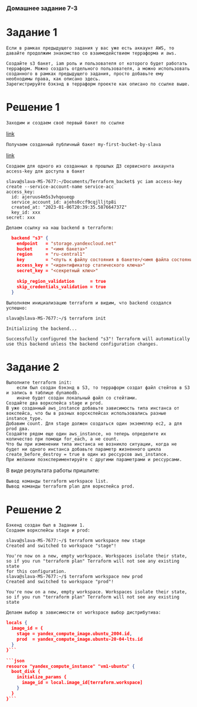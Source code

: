 ### Домашнее задание 7-3

# Задание 1
	Если в рамках предыдущего задания у вас уже есть аккаунт AWS, то давайте продолжим знакомство со взаимодействием терраформа и aws.

	Создайте s3 бакет, iam роль и пользователя от которого будет работать терраформ. Можно создать отдельного пользователя, а можно использовать созданного в рамках предыдущего задания, просто добавьте ему необходимы права, как описано здесь.
	Зарегистрируйте бэкэнд в терраформ проекте как описано по ссылке выше.
 
# Решение 1
	Заходим и создаем своё первый бакет по ссылке
[link](https://cloud.yandex.ru/docs/storage/operations/buckets/create)

	Получаем созданный публичный бакет my-first-bucket-by-slava
[link](https://console.cloud.yandex.ru/folders/b1gk7s99783hucvo6t4s/storage/buckets/my-first-bucket-by-slava)

	Создаем для одного из созданных в прошлых ДЗ сервисного аккаунта access-key для доступа в бакет
```commandline
slava@slava-MS-7677:~/Documents/Terraform_backet$ yc iam access-key create --service-account-name service-acc
access_key:
  id: ajeruus4m5s3vhqoueqp
  service_account_id: ajehs0ccf9cqjlljtp8i
  created_at: "2023-01-06T20:39:35.587664737Z"
  key_id: xxx
secret: xxx
```

	Делаем ссылку на наш backend в terraform:
```json
  backend "s3" {
    endpoint   = "storage.yandexcloud.net"
    bucket     = "<имя бакета>"
    region     = "ru-central1"
    key        = "<путь к файлу состояния в бакете>/<имя файла состояния>.tfstate"
    access_key = "<идентификатор статического ключа>"
    secret_key = "<секретный ключ>"

    skip_region_validation      = true
    skip_credentials_validation = true
  }
  ```
  
  	Выполняем инициализацию terraform и видим, что backend создался успешно:
 ```commandline
 slava@slava-MS-7677:~/$ terraform init

Initializing the backend...

Successfully configured the backend "s3"! Terraform will automatically
use this backend unless the backend configuration changes.
```

# Задание 2
	
    Выполните terraform init:
        если был создан бэкэнд в S3, то терраформ создат файл стейтов в S3 и запись в таблице dynamodb.
        иначе будет создан локальный файл со стейтами.
    Создайте два воркспейса stage и prod.
    В уже созданный aws_instance добавьте зависимость типа инстанса от вокспейса, что бы в разных ворскспейсах использовались разные instance_type.
    Добавим count. Для stage должен создаться один экземпляр ec2, а для prod два.
    Создайте рядом еще один aws_instance, но теперь определите их количество при помощи for_each, а не count.
    Что бы при изменении типа инстанса не возникло ситуации, когда не будет ни одного инстанса добавьте параметр жизненного цикла create_before_destroy = true в один из рессурсов aws_instance.
    При желании поэкспериментируйте с другими параметрами и рессурсами.

В виде результата работы пришлите:

    Вывод команды terraform workspace list.
    Вывод команды terraform plan для воркспейса prod.

# Решение 2
	Бэкенд создан был в Задании 1.
	Создаем воркспейсы stage и prod:
```commandline
slava@slava-MS-7677:~/$ terraform workspace new stage
Created and switched to workspace "stage"!

You're now on a new, empty workspace. Workspaces isolate their state,
so if you run "terraform plan" Terraform will not see any existing state
for this configuration.
slava@slava-MS-7677:~/$ terraform workspace new prod
Created and switched to workspace "prod"!

You're now on a new, empty workspace. Workspaces isolate their state,
so if you run "terraform plan" Terraform will not see any existing state
```

	Делаем выбор в зависимости от workspace выбор дистрибутива:
```json
locals {
  image_id = {
    stage = yandex_compute_image.ubuntu_2004.id,
    prod  = yandex_compute_image.ubuntu-20-04-lts.id
  }
}```

```json
resource "yandex_compute_instance" "vm1-ubuntu" {
  boot_disk {
    initialize_params {
      image_id = local.image_id[terraform.workspace]
    }
  }
}```

	

